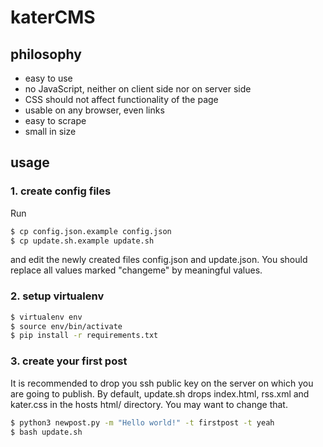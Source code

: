 # katerCMS

## philosophy
* easy to use
* no JavaScript, neither on client side nor on server side
* CSS should not affect functionality of the page
* usable on any browser, even links
* easy to scrape
* small in size

## usage
### 1. create config files
Run

```bash
$ cp config.json.example config.json
$ cp update.sh.example update.sh
```

and edit the newly created files config.json and update.json.
You should replace all values marked "changeme" by meaningful values.

### 2. setup virtualenv
```bash
$ virtualenv env
$ source env/bin/activate
$ pip install -r requirements.txt
```

### 3. create your first post
It is recommended to drop you ssh public key on the server on which you are
going to publish.
By default, update.sh drops index.html, rss.xml and kater.css in the
hosts html/ directory. You may want to change that.

```bash
$ python3 newpost.py -m "Hello world!" -t firstpost -t yeah
$ bash update.sh
```

